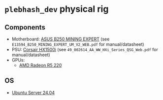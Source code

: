 # `plebhash_dev` physical rig

## Components

- Motherboard: [ASUS B250 MINING EXPERT](https://www.asus.com/us/supportonly/b250%20mining%20expert/helpdesk_manual/) (see `E13594_B250_MINING_EXPERT_UM_V2_WEB.pdf` for manual/datasheet)
- PSU: [Corsair HX1500i](https://www.corsair.com/br/pt/p/psu/cp-9020215-ww/hx1500i-fully-modular-ultra-low-noise-platinum-atx-1500-watt-pc-power-supply-ww) (see `49_002614_AA_WW_HXi_Series_QSG_Web.pdf` for manual/datasheet)
- GPUs:
  - [AMD Radeon R5 220](https://www.techpowerup.com/gpu-specs/radeon-r5-220-oem.c2544)

## OS

- [Ubuntu Server 24.04](https://releases.ubuntu.com/24.04.1/ubuntu-24.04.1-live-server-amd64.iso)